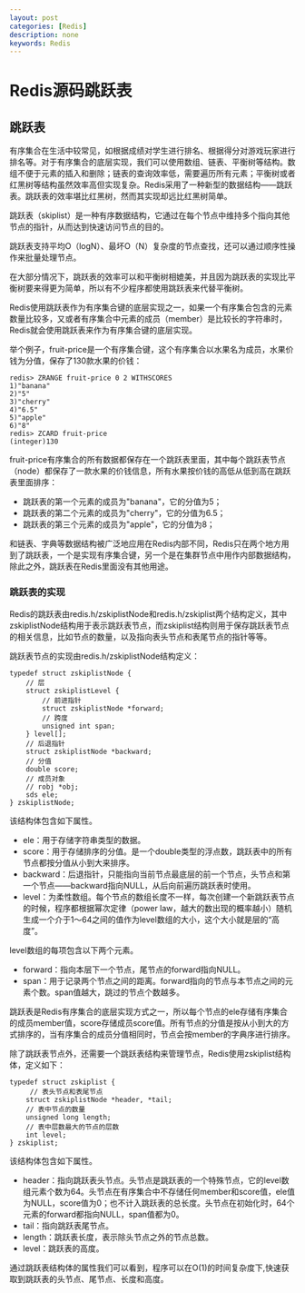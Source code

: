 ```yaml
---
layout: post
categories: [Redis]
description: none
keywords: Redis
---
```

# Redis源码跳跃表

## 跳跃表
有序集合在生活中较常见，如根据成绩对学生进行排名、根据得分对游戏玩家进行排名等。对于有序集合的底层实现，我们可以使用数组、链表、平衡树等结构。数组不便于元素的插入和删除；链表的查询效率低，需要遍历所有元素；平衡树或者红黑树等结构虽然效率高但实现复杂。Redis采用了一种新型的数据结构——跳跃表。跳跃表的效率堪比红黑树，然而其实现却远比红黑树简单。

跳跃表（skiplist）是一种有序数据结构，它通过在每个节点中维持多个指向其他节点的指针，从而达到快速访问节点的目的。

跳跃表支持平均O（logN）、最坏O（N）复杂度的节点查找，还可以通过顺序性操作来批量处理节点。

在大部分情况下，跳跃表的效率可以和平衡树相媲美，并且因为跳跃表的实现比平衡树要来得更为简单，所以有不少程序都使用跳跃表来代替平衡树。

Redis使用跳跃表作为有序集合键的底层实现之一，如果一个有序集合包含的元素数量比较多，又或者有序集合中元素的成员（member）是比较长的字符串时，Redis就会使用跳跃表来作为有序集合键的底层实现。

举个例子，fruit-price是一个有序集合键，这个有序集合以水果名为成员，水果价钱为分值，保存了130款水果的价钱：
```
redis> ZRANGE fruit-price 0 2 WITHSCORES
1)"banana"
2)"5"
3)"cherry"
4)"6.5"
5)"apple"
6)"8"
redis> ZCARD fruit-price
(integer)130
```
fruit-price有序集合的所有数据都保存在一个跳跃表里面，其中每个跳跃表节点（node）都保存了一款水果的价钱信息，所有水果按价钱的高低从低到高在跳跃表里面排序：
- 跳跃表的第一个元素的成员为"banana"，它的分值为5；
- 跳跃表的第二个元素的成员为"cherry"，它的分值为6.5；
- 跳跃表的第三个元素的成员为"apple"，它的分值为8；

和链表、字典等数据结构被广泛地应用在Redis内部不同，Redis只在两个地方用到了跳跃表，一个是实现有序集合键，另一个是在集群节点中用作内部数据结构，除此之外，跳跃表在Redis里面没有其他用途。

### 跳跃表的实现
Redis的跳跃表由redis.h/zskiplistNode和redis.h/zskiplist两个结构定义，其中zskiplistNode结构用于表示跳跃表节点，而zskiplist结构则用于保存跳跃表节点的相关信息，比如节点的数量，以及指向表头节点和表尾节点的指针等等。

跳跃表节点的实现由redis.h/zskiplistNode结构定义：
```
typedef struct zskiplistNode {
    // 层
    struct zskiplistLevel {
        // 前进指针
        struct zskiplistNode *forward;
        // 跨度
        unsigned int span;
    } level[];
    // 后退指针
    struct zskiplistNode *backward;
    // 分值
    double score;
    // 成员对象
    // robj *obj;
    sds ele;
} zskiplistNode;
```
该结构体包含如下属性。
- ele：用于存储字符串类型的数据。
- score：用于存储排序的分值。是一个double类型的浮点数，跳跃表中的所有节点都按分值从小到大来排序。
- backward：后退指针，只能指向当前节点最底层的前一个节点，头节点和第一个节点——backward指向NULL，从后向前遍历跳跃表时使用。
- level：为柔性数组。每个节点的数组长度不一样，每次创建一个新跳跃表节点的时候，程序都根据幂次定律（power law，越大的数出现的概率越小）随机生成一个介于1～64之间的值作为level数组的大小，这个大小就是层的“高度”。

level数组的每项包含以下两个元素。
- forward：指向本层下一个节点，尾节点的forward指向NULL。
- span：用于记录两个节点之间的距离。forward指向的节点与本节点之间的元素个数。span值越大，跳过的节点个数越多。

跳跃表是Redis有序集合的底层实现方式之一，所以每个节点的ele存储有序集合的成员member值，score存储成员score值。所有节点的分值是按从小到大的方式排序的，当有序集合的成员分值相同时，节点会按member的字典序进行排序。

除了跳跃表节点外，还需要一个跳跃表结构来管理节点，Redis使用zskiplist结构体，定义如下：
```
typedef struct zskiplist {
     // 表头节点和表尾节点
    struct zskiplistNode *header, *tail;
    // 表中节点的数量
    unsigned long length;
    // 表中层数最大的节点的层数
    int level;
} zskiplist;
```
该结构体包含如下属性。
- header：指向跳跃表头节点。头节点是跳跃表的一个特殊节点，它的level数组元素个数为64。头节点在有序集合中不存储任何member和score值，ele值为NULL，score值为0；也不计入跳跃表的总长度。头节点在初始化时，64个元素的forward都指向NULL，span值都为0。
- tail：指向跳跃表尾节点。
- length：跳跃表长度，表示除头节点之外的节点总数。
- level：跳跃表的高度。

通过跳跃表结构体的属性我们可以看到，程序可以在O(1)的时间复杂度下,快速获取到跳跃表的头节点、尾节点、长度和高度。